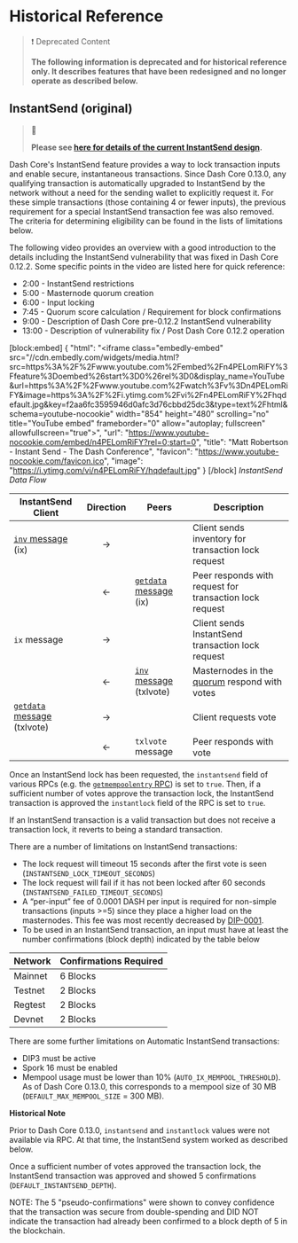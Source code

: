 # Historical Reference

>❗️ Deprecated Content
>
> **The following information is deprecated and for historical reference only. It describes features that have been redesigned and no longer operate as described below.**

## InstantSend (original)

> 🚧 
>
> **Please see [here for details of the current InstantSend design](../guide/core-guide-dash-features-instantsend.md).**

Dash Core's InstantSend feature provides a way to lock transaction inputs and enable secure, instantaneous transactions. Since Dash Core 0.13.0, any qualifying transaction is automatically upgraded to InstantSend by the network without a need for the sending wallet to explicitly request it. For these simple transactions (those containing 4 or fewer inputs), the previous requirement for a special InstantSend transaction fee was also removed. The criteria for determining eligibility can be found in the lists of limitations below.

The following video provides an overview with a good introduction to the details including the InstantSend vulnerability that was fixed in Dash Core 0.12.2. Some specific points in the video are listed here for quick reference:

 - 2:00 - InstantSend restrictions
 - 5:00 - Masternode quorum creation
 - 6:00 - Input locking
 - 7:45 - Quorum score calculation / Requirement for block confirmations
 - 9:00 - Description of Dash Core pre-0.12.2 InstantSend vulnerability
 - 13:00 - Description of vulnerability fix / Post Dash Core 0.12.2 operation

[block:embed]
{
  "html": "<iframe class=\"embedly-embed\" src=\"//cdn.embedly.com/widgets/media.html?src=https%3A%2F%2Fwww.youtube.com%2Fembed%2Fn4PELomRiFY%3Ffeature%3Doembed%26start%3D0%26rel%3D0&display_name=YouTube&url=https%3A%2F%2Fwww.youtube.com%2Fwatch%3Fv%3Dn4PELomRiFY&image=https%3A%2F%2Fi.ytimg.com%2Fvi%2Fn4PELomRiFY%2Fhqdefault.jpg&key=f2aa6fc3595946d0afc3d76cbbd25dc3&type=text%2Fhtml&schema=youtube-nocookie\" width=\"854\" height=\"480\" scrolling=\"no\" title=\"YouTube embed\" frameborder=\"0\" allow=\"autoplay; fullscreen\" allowfullscreen=\"true\"></iframe>",
  "url": "https://www.youtube-nocookie.com/embed/n4PELomRiFY?rel=0;start=0",
  "title": "Matt Robertson - Instant Send - The Dash Conference",
  "favicon": "https://www.youtube-nocookie.com/favicon.ico",
  "image": "https://i.ytimg.com/vi/n4PELomRiFY/hqdefault.jpg"
}
[/block]
*InstantSend Data Flow*

| **InstantSend Client** | **Direction**  | **Peers**   | **Description** |
| --- | :---: | --- | --- |
| [`inv` message](../ref/core-ref-p2p-network-data-messages.md#inv) (ix)          | → |                         | Client sends inventory for transaction lock request
|                             | ← | [`getdata` message](../ref/core-ref-p2p-network-data-messages.md#getdata) (ix)  | Peer responds with request for transaction lock request
| `ix` message                | → |                         | Client sends InstantSend transaction lock request
|                             | ← | [`inv` message](../ref/core-ref-p2p-network-data-messages.md#inv) (txlvote) | Masternodes in the [quorum](../guide/core-guide-dash-features-masternode-quorums.md#quorum-configuration) respond with votes
| [`getdata` message](../ref/core-ref-p2p-network-data-messages.md#getdata) (txlvote) | → |                         | Client requests vote
|                             | ← | `txlvote` message       | Peer responds with vote

Once an InstantSend lock has been requested, the `instantsend` field of various RPCs (e.g. the [`getmempoolentry` RPC](../api-ref/core-api-ref-remote-procedure-calls-blockchain.md#getmempoolentry)) is set to `true`. Then, if a sufficient number of votes approve the transaction lock, the InstantSend transaction is approved the `instantlock` field of the RPC is set to `true`.

If an InstantSend transaction is a valid transaction but does not receive a transaction lock, it reverts to being a standard transaction.

There are a number of limitations on InstantSend transactions:

* The lock request will timeout 15 seconds after the first vote is seen (`INSTANTSEND_LOCK_TIMEOUT_SECONDS`)
* The lock request will fail if it has not been locked after 60 seconds (`INSTANTSEND_FAILED_TIMEOUT_SECONDS`)
* A “per-input” fee of 0.0001 DASH per input is required for non-simple transactions (inputs >=5) since they place a higher load on the masternodes. This fee was most recently decreased by [DIP-0001](https://github.com/dashpay/dips/blob/master/dip-0001.md).
* To be used in an InstantSend transaction, an input must have at least the number confirmations (block depth) indicated by the table below

| **Network** | **Confirmations Required** |
| --- | --- |
| Mainnet | 6 Blocks |
| Testnet | 2 Blocks |
| Regtest | 2 Blocks |
| Devnet  | 2 Blocks |

There are some further limitations on Automatic InstantSend transactions:

* DIP3 must be active
* Spork 16 must be enabled
* Mempool usage must be lower than 10% (`AUTO_IX_MEMPOOL_THRESHOLD`). As of Dash Core 0.13.0, this corresponds to a mempool size of 30 MB (`DEFAULT_MAX_MEMPOOL_SIZE` = 300 MB).

**Historical Note**

Prior to Dash Core 0.13.0, `instantsend` and `instantlock` values were not available via RPC. At that time, the InstantSend system worked as described below.

Once a sufficient number of votes approved the transaction lock, the InstantSend transaction was approved and showed 5 confirmations (`DEFAULT_INSTANTSEND_DEPTH`).

NOTE: The 5 "pseudo-confirmations" were shown to convey confidence that the transaction was secure from double-spending and DID NOT indicate the transaction had already been confirmed to a block depth of 5 in the blockchain.